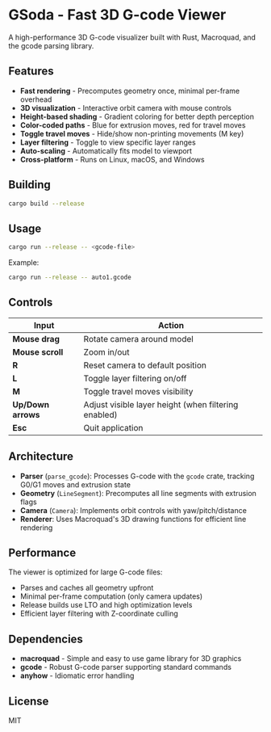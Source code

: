 # GSoda - Fast 3D G-code Viewer

A high-performance 3D G-code visualizer built with Rust, Macroquad, and the gcode parsing library.

## Features

- **Fast rendering** - Precomputes geometry once, minimal per-frame overhead
- **3D visualization** - Interactive orbit camera with mouse controls
- **Height-based shading** - Gradient coloring for better depth perception
- **Color-coded paths** - Blue for extrusion moves, red for travel moves
- **Toggle travel moves** - Hide/show non-printing movements (M key)
- **Layer filtering** - Toggle to view specific layer ranges
- **Auto-scaling** - Automatically fits model to viewport
- **Cross-platform** - Runs on Linux, macOS, and Windows

## Building

```bash
cargo build --release
```

## Usage

```bash
cargo run --release -- <gcode-file>
```

Example:
```bash
cargo run --release -- auto1.gcode
```

## Controls

| Input | Action |
|-------|--------|
| **Mouse drag** | Rotate camera around model |
| **Mouse scroll** | Zoom in/out |
| **R** | Reset camera to default position |
| **L** | Toggle layer filtering on/off |
| **M** | Toggle travel moves visibility |
| **Up/Down arrows** | Adjust visible layer height (when filtering enabled) |
| **Esc** | Quit application |

## Architecture

- **Parser** (`parse_gcode`): Processes G-code with the `gcode` crate, tracking G0/G1 moves and extrusion state
- **Geometry** (`LineSegment`): Precomputes all line segments with extrusion flags
- **Camera** (`Camera`): Implements orbit controls with yaw/pitch/distance
- **Renderer**: Uses Macroquad's 3D drawing functions for efficient line rendering

## Performance

The viewer is optimized for large G-code files:
- Parses and caches all geometry upfront
- Minimal per-frame computation (only camera updates)
- Release builds use LTO and high optimization levels
- Efficient layer filtering with Z-coordinate culling

## Dependencies

- **macroquad** - Simple and easy to use game library for 3D graphics
- **gcode** - Robust G-code parser supporting standard commands
- **anyhow** - Idiomatic error handling

## License

MIT
